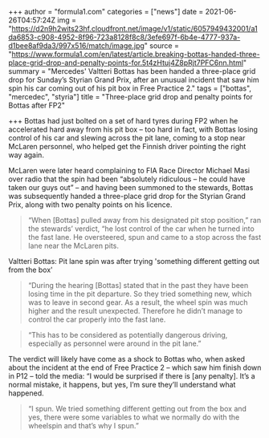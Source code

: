 +++
author = "formula1.com"
categories = ["news"]
date = 2021-06-26T04:57:24Z
img = "https://d2n9h2wits23hf.cloudfront.net/image/v1/static/6057949432001/a1da6853-c908-4952-8f96-723a8128f8c8/3efe697f-6b4e-4777-937a-d1bee8af9da3/997x516/match/image.jpg"
source = "https://www.formula1.com/en/latest/article.breaking-bottas-handed-three-place-grid-drop-and-penalty-points-for.5t4zHtuj4Z8pRjt7PFC6nn.html"
summary = "Mercedes' Valtteri Bottas has been handed a three-place grid drop for Sunday’s Styrian Grand Prix, after an unusual incident that saw him spin his car coming out of his pit box in Free Practice 2."
tags = ["bottas", "mercedec", "styria"]
title = "Three-place grid drop and penalty points for Bottas after FP2"

+++
Bottas had just bolted on a set of hard tyres during FP2 when he accelerated hard away from his pit box – too hard in fact, with Bottas losing control of his car and slewing across the pit lane, coming to a stop near McLaren personnel, who helped get the Finnish driver pointing the right way again.

McLaren were later heard complaining to FIA Race Director Michael Masi over radio that the spin had been “absolutely ridiculous – he could have taken our guys out” – and having been summoned to the stewards, Bottas was subsequently handed a three-place grid drop for the Styrian Grand Prix, along with two penalty points on his licence.

> “When \[Bottas\] pulled away from his designated pit stop position,” ran the stewards’ verdict, “he lost control of the car when he turned into the fast lane. He oversteered, spun and came to a stop across the fast lane near the McLaren pits.

Valtteri Bottas: Pit lane spin was after trying 'something different getting out from the box'

> “During the hearing \[Bottas\] stated that in the past they have been losing time in the pit departure. So they tried something new, which was to leave in second gear. As a result, the wheel spin was much higher and the result unexpected. Therefore he didn’t manage to control the car properly into the fast lane.

> “This has to be considered as potentially dangerous driving, especially as personnel were around in the pit lane.”

The verdict will likely have come as a shock to Bottas who, when asked about the incident at the end of Free Practice 2 – which saw him finish down in P12 – told the media: “I would be surprised if there is \[any penalty\]. It’s a normal mistake, it happens, but yes, I’m sure they’ll understand what happened.

> “I spun. We tried something different getting out from the box and yes, there were some variables to what we normally do with the wheelspin and that’s why I spun.”